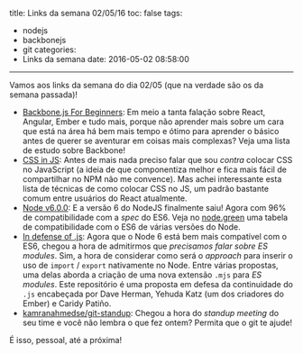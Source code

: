 title: Links da semana 02/05/16
toc: false
tags:
  - nodejs
  - backbonejs
  - git
categories:
  - Links da semana
date: 2016-05-02 08:58:00
---
Vamos aos links da semana do dia 02/05 (que na verdade são os da semana passada)!

- [Backbone.js For Beginners](http://whatpixel.com/backbonejs-top-learning-resources/): Em meio a tanta falação sobre React, Angular, Ember e tudo mais, porque não aprender mais sobre um cara que está na área há bem mais tempo e ótimo para aprender o básico antes de querer se aventurar em coisas mais complexas? Veja uma lista de estudo sobre Backbone!
- [CSS in JS](https://github.com/MicheleBertoli/css-in-js): Antes de mais nada preciso falar que sou _contra_ colocar CSS no JavaScript (a ideia de que componentiza melhor e fica mais fácil de compartilhar no NPM não me convence). Mas achei interessante esta lista de técnicas de como colocar CSS no JS, um padrão bastante comum entre usuários do React atualmente.
- [Node v6.0.0](https://nodejs.org/en/blog/release/v6.0.0/): E a versão 6 do NodeJS finalmente saiu! Agora com 96% de compatibilidade com a _spec_ do ES6. Veja no [node.green](http://node.green/) uma tabela de compatibilidade com o ES6 de várias versões do Node.
- [In defense of .js](https://github.com/dherman/defense-of-dot-js/blob/master/proposal.md): Agora que o Node 6 está bem mais compatível com o ES6, chegou a hora de admitirmos que _precisamos falar sobre ES modules_. Sim, a hora de considerar como será o _approach_ para inserir o uso de `import` / `export` nativamente no Node. Entre várias propostas, uma delas aborda a criação de uma nova extensão `.mjs` para _ES modules_. Este repositório é uma proposta em defesa da continuidade do `.js` encabeçada por Dave Herman, Yehuda Katz (um dos criadores do Ember) e Caridy Patiño.
- [kamranahmedse/git-standup](https://github.com/kamranahmedse/git-standup): Chegou a hora do _standup meeting_ do seu time e você não lembra o que fez ontem? Permita que o git te ajude!

É isso, pessoal, até a próxima!